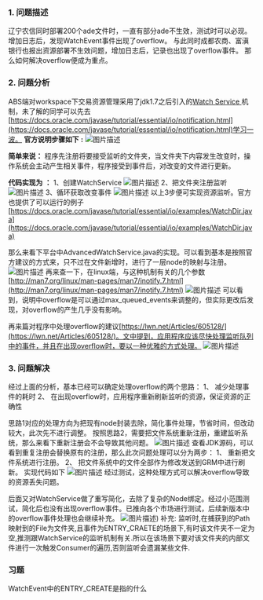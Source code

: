 
### 1.  问题描述

辽宁农信同时部署200个ade文件时，一直有部分ade不生效，测试时可以必现。增加日志后，发现WatchEvent事件出现了overflow。
与此同时成都农商、富滇银行也报出资源部署不生效问题，增加日志后，记录也出现了overflow事件。
那么如何解决overflow便成为重点。
### 2.  问题分析

ABS端对workspace下交易资源管理采用了jdk1.7之后引入的[Watch Service ](#overview)机制，未了解的同学可以先去[https://docs.oracle.com/javase/tutorial/essential/io/notification.html](https://docs.oracle.com/javase/tutorial/essential/io/notification.html)学习一波。
 __官方说明步骤如下__  __:__ 
![图片描述](../../../images/平台/AB4/运行时/watchservice资源监听优化/1.png)
 
 __简单来说：__ 
程序先注册将要接受监听的文件夹，当文件夹下内容发生改变时，操作系统会主动产生相关事件，程序接受到事件后，对改变的文件进行更新。
 
 __代码实现为__  __：__ 
1、创建WatchService
![图片描述](../../../images/平台/AB4/运行时/watchservice资源监听优化/2.png)
2、把文件夹注册监听
![图片描述](../../../images/平台/AB4/运行时/watchservice资源监听优化/3.png)
3、循环获取改变事件
![图片描述](../../../images/平台/AB4/运行时/watchservice资源监听优化/4.png)
以上3步便可实现资源监听。官方也提供了可以运行的例子[https://docs.oracle.com/javase/tutorial/essential/io/examples/WatchDir.java](https://docs.oracle.com/javase/tutorial/essential/io/examples/WatchDir.java)
 
那么来看下平台中AdvancedWatchService.java的实现。可以看到基本是按照官方建议的方式来，只不过在文件新增时，进行了一层node的映射与注册。
![图片描述](../../../images/平台/AB4/运行时/watchservice资源监听优化/5.png)
再来查一下，在linux端，与这种机制有关的几个参数[http://man7.org/linux/man-pages/man7/inotify.7.html](http://man7.org/linux/man-pages/man7/inotify.7.html)
![图片描述](../../../images/平台/AB4/运行时/watchservice资源监听优化/6.png)
可以看到，说明中overflow是可以通过max_queued_events来调整的，但实际更改后发现，对overflow的产生几乎没有影响。
 
再来篇对程序中处理overflow的建议[https://lwn.net/Articles/605128/](https://lwn.net/Articles/605128/)。文中提到，应用程序应该尽快处理监听队列中的事件，并且在出现overflow时，要以一种优雅的方式处理。
![图片描述](../../../images/平台/AB4/运行时/watchservice资源监听优化/7.png)
 
### 3. 问题解决

经过上面的分析，基本已经可以确定处理overflow的两个思路：
1、 减少处理事件的耗时
2、 在出现overflow时，应用程序重新刷新监听的资源，保证资源的正确性
 
思路1对应的处理方向为把现有node封装去除，简化事件处理，节省时间，但改动较大，此次先不进行调整。
按照思路2，需要把文件系统重新注册，重建监听系统，那么来看下重新注册会不会导致其他问题。
![图片描述](../../../images/平台/AB4/运行时/watchservice资源监听优化/8.png)
查看JDK源码，可以看到重复注册会替换原有的注册，那么此次问题处理可以分为两步：
1、 重新把文件系统进行注册。
2、 把文件系统中的文件全部作为修改发送到GRM中进行刷新。
实现代码如下
![图片描述](../../../images/平台/AB4/运行时/watchservice资源监听优化/9.png)
经过测试，这种处理方式可以解决overflow导致的资源丢失问题。
 
后面又对WatchService做了重写简化，去除了复杂的Node绑定。经过小范围测试，简化后也没有出现overflow事件。已推向各个市场进行测试，后续新版本中的overflow事件处理也会继续补充。
![图片描述](../../../images/平台/AB4/运行时/watchservice资源监听优化/10.png)) 
补充:
监听时,在捕获到的Path映射到的File为文件夹,且事件为ENTRY_CRAETE的场景下,有时该文件夹不一定为空,推测跟WatchService的监听机制有关.所以在该场景下要对该文件夹的内部文件进行一次触发Consumer的遍历,否则监听会遗漏某些文件.
### 习题

WatchEvent中的ENTRY_CREATE是指的什么
